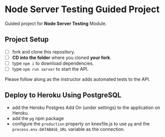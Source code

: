 # Node Server Testing Guided Project

Guided project for **Node Server Testing** Module.

## Project Setup

- [ ] fork and clone this repository.
- [ ] **CD into the folder** where you cloned **your fork**.
- [ ] type `npm i` to download dependencies.
- [ ] type `npm run server` to start the API.

Please follow along as the instructor adds automated tests to the API.

## Deploy to Heroku Using PostgreSQL

- add the Heroku Postgres Add On (under settings) to the application on Heroku.
- add the `pg` npm package
- configure the `production` property on knexfile.js to use `pg` and the `process.env.DATABASE_URL` variable as the connection.
